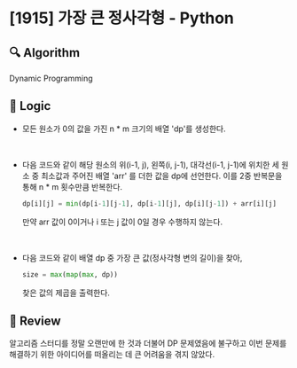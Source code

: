 # [1915] 가장 큰 정사각형 - Python

## :mag: Algorithm

Dynamic Programming

## :round_pushpin: Logic

- 모든 원소가 0의 값을 가진 n * m 크기의 배열 'dp'를 생성한다.

<br />

- 다음 코드와 같이 해당 원소의 위(i-1, j), 왼쪽(i, j-1), 대각선(i-1, j-1)에 위치한 세 원소 중 최소값과 주어진 배열 'arr' 를 더한 값을 dp에 선언한다. 이를 2중 반복문을 통해 n * m 횟수만큼 반복한다.
    ```python
    dp[i][j] = min(dp[i-1][j-1], dp[i-1][j], dp[i][j-1]) + arr[i][j]
    ```
    만약 arr 값이 0이거나 i 또는 j 값이 0일 경우 수행하지 않는다.

<br />

- 다음 코드와 같이 배열 dp 중 가장 큰 값(정사각형 변의 길이)을 찾아, 
    ```python
    size = max(map(max, dp))
    ```
    찾은 값의 제곱을 출력한다.


## :memo: Review

알고리즘 스터디를 정말 오랜만에 한 것과 더불어 DP 문제였음에 불구하고 이번 문제를 해결하기 위한 아이디어를 떠올리는 데 큰 어려움을 겪지 않았다.
